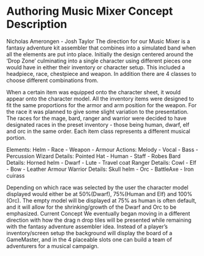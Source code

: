 # Authoring Music Mixer Concept Description
Nicholas Amerongen  - Josh Taylor
The direction for our Music Mixer is a fantasy adventure kit assembler that combines into a simulated band when all the elements are put into place. Initially the design centered around the ‘Drop Zone’ culminating into a single character using different pieces one would have in either their inventory or character setup. This included a headpiece, race, chestpiece and weapon. In addition there are 4 classes to choose different combinations from.

When a certain item was equipped onto the character sheet, it would appear onto the character model. All the inventory items were designed to fit the same proportions for the armor and arm position for the weapon. For the race it was planned to give some slight variation to the presentation. The races for the mage, bard, ranger and warrior were decided to have designated races in the preset inventory - those being human, dwarf, elf and orc in the same order. Each item class represents a different musical portion.

Elements:
Helm - Race - Weapon - Armour Actions:
Melody - Vocal - Bass - Percussion Wizard Details:
Pointed Hat - Human - Staff - Robes Bard Details:
Horned helm - Dwarf - Lute - Travel coat Ranger Details:
Cowl - Elf - Bow - Leather Armour Warrior Details:
Skull helm - Orc - BattleAxe - Iron cuirass

Depending on which race was selected by the user the character model displayed would either be at 50%(Dwarf), 75%(Human and Elf) and 100%(Orc). The empty model will be displayed at 75% as human is often default, and it will allow for the shrinking/growth of the Dwarf and Orc to be emphasized.
Current Concept
We eventually began moving in a different direction with how the drag n drop tiles will be presented while remaining with the fantasy adventure assembler idea. Instead of a player’s inventory/screen setup the background will display the board of a GameMaster, and in the 4 placeable slots one can build a team of adventurers for a musical campaign.
    
